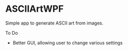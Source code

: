 # ASCIIArtWPF
Simple app to generate ASCII art from images.


To Do
- Better GUI, allowing user to change various settings
